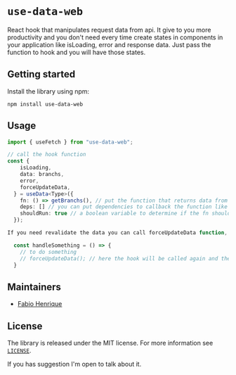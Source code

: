 
# `use-data-web`

React hook that manipulates request data from api. It give to you more productivity and you don't need every time create states in components in your application like isLoading, error and response data. Just pass the function to hook and you will have those states.

## Getting started
Install the library using npm:

```
npm install use-data-web
```

## Usage

```typescript
import { useFetch } from "use-data-web";

// call the hook function
const {
    isLoading,
    data: branchs,
    error,
    forceUpdateData,
  } = useData<Type>({
    fn: () => getBranchs(), // put the function that returns data from api
    deps: [] // you can put dependencies to callback the function like use effect
    shouldRun: true // a boolean variable to determine if the fn should be run
  });

If you need revalidate the data you can call forceUpdateData function, for example:

  const handleSomething = () => {
    // to do something
    // forceUpdateData(); // here the hook will be called again and the data had been updated.
  }


```

## Maintainers

* [Fabio Henrique](https://github.com/fabio-dev-bauru)

## License

The library is released under the MIT license. For more information see [`LICENSE`](/LICENSE).

If you has suggestion I'm open to talk about it.